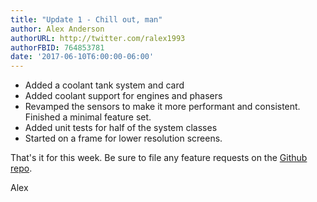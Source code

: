 ```yaml
---
title: "Update 1 - Chill out, man"
author: Alex Anderson
authorURL: http://twitter.com/ralex1993
authorFBID: 764853781
date: '2017-06-10T6:00:00-06:00'
---
```


* Added a coolant tank system and card
* Added coolant support for engines and phasers
* Revamped the sensors to make it more performant and consistent. Finished a minimal feature set.
* Added unit tests for half of the system classes
* Started on a frame for lower resolution screens.

That's it for this week. Be sure to file any feature requests on the [Github repo](https://github.com/Thorium-Sim/thorium/issues).

Alex
